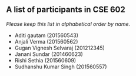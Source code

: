 A list of participants in CSE 602
---------------------------------

*Please keep this list in alphabetical order by name.*
* Aditi gautam (201560543)
* Anjali Verma (201560562)
* Gugan Vignesh Selvaraj (201212345)
* Janani Sundar (201460623)
* Rishi Sethia (201560609)
* Sudhanshu Kumar Singh (201560557)

